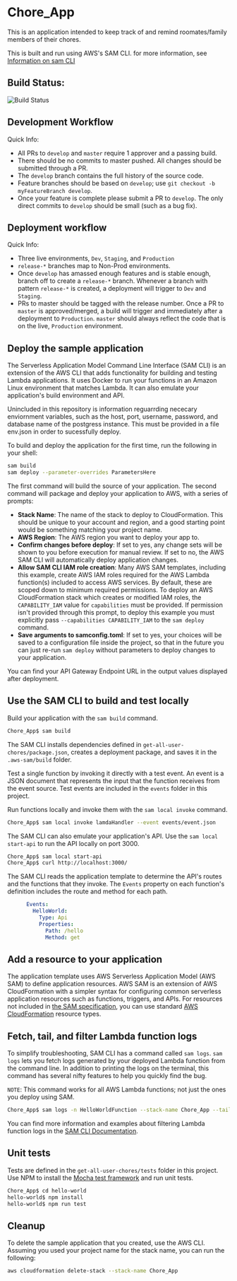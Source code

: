 # Chore_App
This is an application intended to keep track of and remind roomates/family members of their chores.

This is built and run using AWS's SAM CLI. for more information, see [Information on sam CLI](https://docs.aws.amazon.com/serverless-application-model/latest/developerguide/serverless-sam-cli-install.html)

## Build Status:

![Build Status](https://codebuild.us-west-1.amazonaws.com/badges?uuid=eyJlbmNyeXB0ZWREYXRhIjoiWGQwbysrZFE4Skg4T0diRVIwWktHTCtsZHdCNHhjOTFTQlRyaThGTFVuVjF1NDZuZ3ZJOWhEc0EyK05kajFUREFqV05jVjJtNlZTeGxkUDJFS1lhNVRBPSIsIml2UGFyYW1ldGVyU3BlYyI6ImNVWnpBOEIrRmdiZjZOUXMiLCJtYXRlcmlhbFNldFNlcmlhbCI6MX0%3D&branch=master)

## Development Workflow

Quick Info:

- All PRs to `develop` and `master` require 1 approver and a passing build.
- There should be no commits to master pushed. All changes should be submitted through a PR.
- The `develop` branch contains the full history of the source code. 
- Feature branches should be based on `develop`; use `git checkout -b myFeatureBranch develop`.
- Once your feature is complete please submit a PR to `develop`. The only direct commits to `develop` should be small (such as a bug fix).

## Deployment workflow

Quick Info:

- Three live environments, `Dev`, `Staging`, and `Production`
- `release-*` branches map to Non-Prod environments. 
- Once `develop` has amassed enough features and is stable enough, branch off to create a `release-*` branch. Whenever a branch with pattern `release-*` is created, a deployment will trigger to `Dev` and `Staging`.
- PRs to master should be tagged with the release number. Once a PR to `master` is approved/merged, a build will trigger and immediately after a deployment to `Production`. `master` should always reflect the code that is on the live, `Production` environment. 

## Deploy the sample application

The Serverless Application Model Command Line Interface (SAM CLI) is an extension of the AWS CLI that adds functionality for building and testing Lambda applications. It uses Docker to run your functions in an Amazon Linux environment that matches Lambda. It can also emulate your application's build environment and API.

Unincluded in this repository is information reguarrding nececary enviornment variables, such as the host, port, username, password, and database name of the postgress instance. This must be provided in a file env.json in order to sucessfully deploy.

To build and deploy the application for the first time, run the following in your shell:

```bash
sam build
sam deploy --parameter-overrides ParametersHere
```

The first command will build the source of your application. The second command will package and deploy your application to AWS, with a series of prompts:

* **Stack Name**: The name of the stack to deploy to CloudFormation. This should be unique to your account and region, and a good starting point would be something matching your project name.
* **AWS Region**: The AWS region you want to deploy your app to.
* **Confirm changes before deploy**: If set to yes, any change sets will be shown to you before execution for manual review. If set to no, the AWS SAM CLI will automatically deploy application changes.
* **Allow SAM CLI IAM role creation**: Many AWS SAM templates, including this example, create AWS IAM roles required for the AWS Lambda function(s) included to access AWS services. By default, these are scoped down to minimum required permissions. To deploy an AWS CloudFormation stack which creates or modified IAM roles, the `CAPABILITY_IAM` value for `capabilities` must be provided. If permission isn't provided through this prompt, to deploy this example you must explicitly pass `--capabilities CAPABILITY_IAM` to the `sam deploy` command.
* **Save arguments to samconfig.toml**: If set to yes, your choices will be saved to a configuration file inside the project, so that in the future you can just re-run `sam deploy` without parameters to deploy changes to your application.

You can find your API Gateway Endpoint URL in the output values displayed after deployment.

## Use the SAM CLI to build and test locally

Build your application with the `sam build` command.

```bash
Chore_App$ sam build
```

The SAM CLI installs dependencies defined in `get-all-user-chores/package.json`, creates a deployment package, and saves it in the `.aws-sam/build` folder.

Test a single function by invoking it directly with a test event. An event is a JSON document that represents the input that the function receives from the event source. Test events are included in the `events` folder in this project.

Run functions locally and invoke them with the `sam local invoke` command.

```bash
Chore_App$ sam local invoke lamdaHandler --event events/event.json
```

The SAM CLI can also emulate your application's API. Use the `sam local start-api` to run the API locally on port 3000.

```bash
Chore_App$ sam local start-api
Chore_App$ curl http://localhost:3000/
```

The SAM CLI reads the application template to determine the API's routes and the functions that they invoke. The `Events` property on each function's definition includes the route and method for each path.

```yaml
      Events:
        HelloWorld:
          Type: Api
          Properties:
            Path: /hello
            Method: get
```

## Add a resource to your application
The application template uses AWS Serverless Application Model (AWS SAM) to define application resources. AWS SAM is an extension of AWS CloudFormation with a simpler syntax for configuring common serverless application resources such as functions, triggers, and APIs. For resources not included in [the SAM specification](https://github.com/awslabs/serverless-application-model/blob/master/versions/2016-10-31.md), you can use standard [AWS CloudFormation](https://docs.aws.amazon.com/AWSCloudFormation/latest/UserGuide/aws-template-resource-type-ref.html) resource types.

## Fetch, tail, and filter Lambda function logs

To simplify troubleshooting, SAM CLI has a command called `sam logs`. `sam logs` lets you fetch logs generated by your deployed Lambda function from the command line. In addition to printing the logs on the terminal, this command has several nifty features to help you quickly find the bug.

`NOTE`: This command works for all AWS Lambda functions; not just the ones you deploy using SAM.

```bash
Chore_App$ sam logs -n HelloWorldFunction --stack-name Chore_App --tail
```

You can find more information and examples about filtering Lambda function logs in the [SAM CLI Documentation](https://docs.aws.amazon.com/serverless-application-model/latest/developerguide/serverless-sam-cli-logging.html).

## Unit tests

Tests are defined in the `get-all-user-chores/tests` folder in this project. Use NPM to install the [Mocha test framework](https://mochajs.org/) and run unit tests.

```bash
Chore_App$ cd hello-world
hello-world$ npm install
hello-world$ npm run test
```

## Cleanup

To delete the sample application that you created, use the AWS CLI. Assuming you used your project name for the stack name, you can run the following:

```bash
aws cloudformation delete-stack --stack-name Chore_App
```
